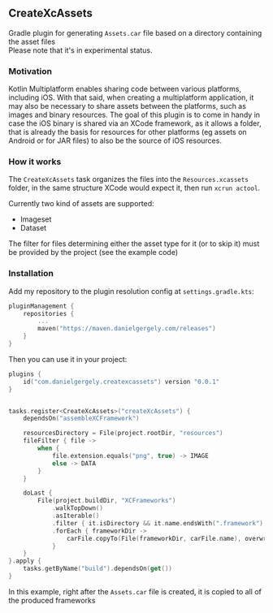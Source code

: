 ## CreateXcAssets

Gradle plugin for generating `Assets.car` file based on a directory containing the asset files\
Please note that it's in experimental status.

### Motivation

Kotlin Multiplatform enables sharing code between various platforms, including iOS.
With that said, when creating a multiplatform application, it may also be necessary to
share assets between the platforms, such as images and binary resources. The goal of
this plugin is to come in handy in case the iOS binary is shared via an XCode framework, as it
allows a folder, that is already the basis for resources for other platforms
(eg assets on Android or for JAR files) to also be the source of iOS resources.

### How it works

The `CreateXcAssets` task organizes the files into the `Resources.xcassets` folder, in the same
structure XCode would expect it, then run `xcrun actool`.

Currently two kind of assets are supported:
 - Imageset
 - Dataset

The filter for files determining either the asset type for it (or to skip it) must be provided by
the project (see the example code)

### Installation

Add my repository to the plugin resolution config at `settings.gradle.kts`:
```kotlin
pluginManagement {
    repositories {
        ...
        maven("https://maven.danielgergely.com/releases")
    }
}
```

Then you can use it in your project:
```kotlin
plugins {
    id("com.danielgergely.createxcassets") version "0.0.1"
}


tasks.register<CreateXcAssets>("createXcAssets") {
    dependsOn("assembleXCFramework")

    resourcesDirectory = File(project.rootDir, "resources")
    fileFilter { file ->
        when {
            file.extension.equals("png", true) -> IMAGE
            else -> DATA
        }
    }

    doLast {
        File(project.buildDir, "XCFrameworks")
            .walkTopDown()
            .asIterable()
            .filter { it.isDirectory && it.name.endsWith(".framework") }
            .forEach { frameworkDir ->
                carFile.copyTo(File(frameworkDir, carFile.name), overwrite = true)
            }
    }
}.apply {
    tasks.getByName("build").dependsOn(get())
}
```

In this example, right after the `Assets.car` file is created, it is copied to all of the
produced frameworks
